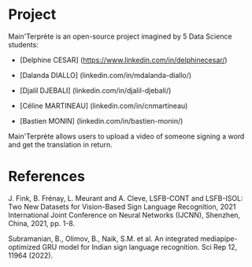 # Project
Main'Terprète is an open-source project imagined by 5 Data Science students:

* [Delphine CESAR] (https://www.linkedin.com/in/delphinecesar/) 

* [Dalanda DIALLO] (linkedin.com/in/mdalanda-diallo/) 

* [Djalil DJEBALI] (linkedin.com/in/djalil-djebali/) 

* [Céline MARTINEAU] (linkedin.com/in/cnmartineau)

* [Bastien MONIN] (linkedin.com/in/bastien-monin/) 


Main'Terprète allows users to upload a video of someone signing a word and get the translation in return.



# References
J. Fink, B. Frénay, L. Meurant and A. Cleve, LSFB-CONT and LSFB-ISOL: Two New Datasets for Vision-Based Sign Language Recognition, 2021 International Joint Conference on Neural Networks (IJCNN), Shenzhen, China, 2021, pp. 1-8.

Subramanian, B., Olimov, B., Naik, S.M. et al. An integrated mediapipe-optimized GRU model for Indian sign language recognition. Sci Rep 12, 11964 (2022).
